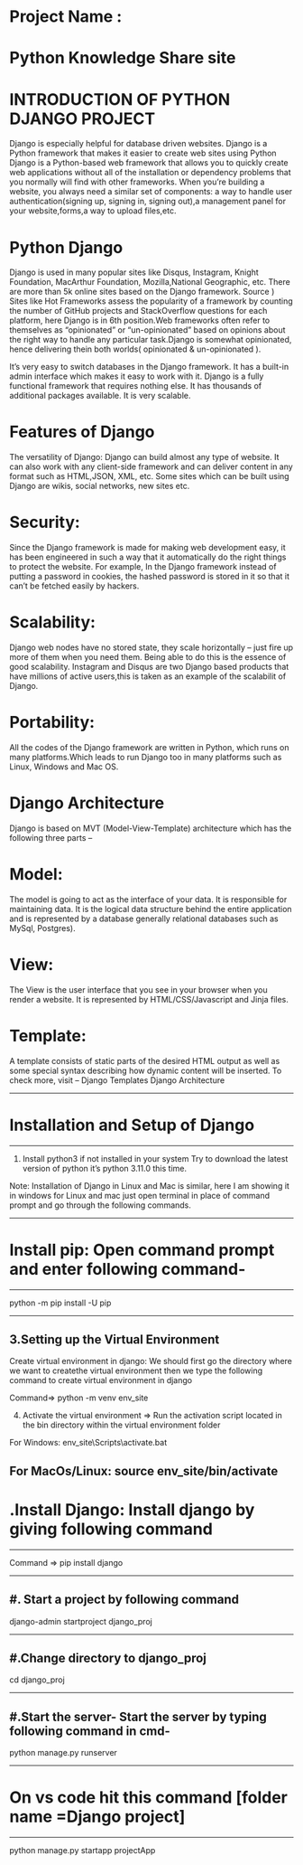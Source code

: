 

# Project Name : 
# Python Knowledge Share site
				


# INTRODUCTION OF PYTHON DJANGO PROJECT 

Django is especially helpful for database driven websites.
Django is a Python framework that makes it easier to create web sites using Python
Django is a Python-based web framework that allows you to quickly 
create web applications without all of the installation or dependency 
problems that you normally will find with other frameworks. 
When you’re building a website, you always need a similar set of
components: a way to handle user authentication(signing up, signing in, 
signing out),a management panel for your website,forms,a way to upload 
files,etc.

# Python Django

Django is used in many popular sites like Disqus, Instagram, Knight 
Foundation, MacArthur Foundation, Mozilla,National Geographic, etc. 
There are more than 5k online sites based on the Django framework.
Source ) Sites like Hot Frameworks assess the popularity of a framework 
by counting the number of GitHub projects and StackOverflow questions for
each platform, here Django is in 6th position.Web frameworks often refer
to themselves as “opinionated” or “un-opinionated” based on opinions about 
the right way to handle any particular task.Django is somewhat opinionated, 
hence delivering thein both worlds( opinionated & un-opinionated ).



It’s very easy to switch databases in the Django framework.
It has a built-in admin interface which makes it easy to work with it.
Django is a fully functional framework that requires nothing else.
It has thousands of additional packages available.
It is very scalable.

# Features of Django

The versatility of Django: Django can build almost any type of website. 
It can also work with any client-side framework and can deliver content 
in any format such as HTML,JSON, XML, etc. Some sites which can be built 
using Django are wikis, social networks, new sites etc.


# Security:
Since the Django framework is made for making web development easy,
it has been engineered in such a way that it automatically do the right things
to protect the website. 
For example, In the Django framework instead of putting a password in cookies, 
the hashed password is stored in it so that 
it can’t be fetched easily by hackers.



# Scalability:
Django web nodes have no stored state, they scale horizontally – 
just fire up more of them when you need them. Being able to do this is the 
essence of good scalability. Instagram and Disqus are two Django based products
that have millions of active users,this is taken as an example of the scalabilit
of Django.

# Portability:
All the codes of the Django framework are written in Python, which 
runs on many platforms.Which leads to run Django too in many platforms such as
Linux, Windows and Mac OS.

# Django Architecture

Django is based on MVT (Model-View-Template) architecture which has the 
following three parts –

# Model:
The model is going to act as the interface of your data. It is 
responsible for maintaining data. It is the logical data structure behind 
the entire application and is represented by a database
generally relational databases such as MySql, Postgres).

# View: 
The View is the user interface that you see in your browser when 
you render a website. It is represented by HTML/CSS/Javascript and Jinja files.

# Template:
A template consists of static parts of the desired HTML output as well as some special 
syntax describing how dynamic content will be inserted. To check more, visit – Django Templates
Django Architecture



--------------------------------------------------------------------
 # Installation and Setup of Django
--------------------------------------------------------------------

1. Install python3 if not installed in your system 
 Try to download the latest version of python it’s python 3.11.0 this time.

Note: Installation of Django in Linux and Mac is similar, here I am showing it in windows for 
Linux and mac just open terminal in place
of command prompt and go through the following commands.

--------------------------------------------------------------------
# Install pip: Open command prompt and enter following command-
--------------------------------------------------------------------------------------
   python -m pip install -U pip

--------------------------------------------------------------------
3.Setting up the Virtual Environment
--------------------------------------------------------------------
Create virtual environment in django: We should first go the directory
where we want to createthe virtual environment then we type the following 
command to create virtual environment in django

Command=> python -m venv env_site


4. Activate the virtual environment => Run the activation script located 
in the bin directory within the virtual environment folder

For Windows:
env_site\Scripts\activate.bat

For MacOs/Linux:
source env_site/bin/activate
--------------------------------------------------------------------
# .Install Django: Install django by giving following command
--------------------------------------------------------------------
Command => pip install django


--------------------------------------------------------------------
#. Start a project by following command
--------------------------------------------------------------------
django-admin startproject django_proj


----------------------------------
#.Change directory to django_proj
----------------------------------
cd django_proj


--------------------------------------------------------------------
#.Start the server- Start the server by typing following command in cmd-
--------------------------------------------------------------------
python manage.py runserver

--------------------------------------------------------------------
# On vs code hit this command [folder name =Django project]
--------------------------------------------------------------------

python manage.py startapp projectApp



